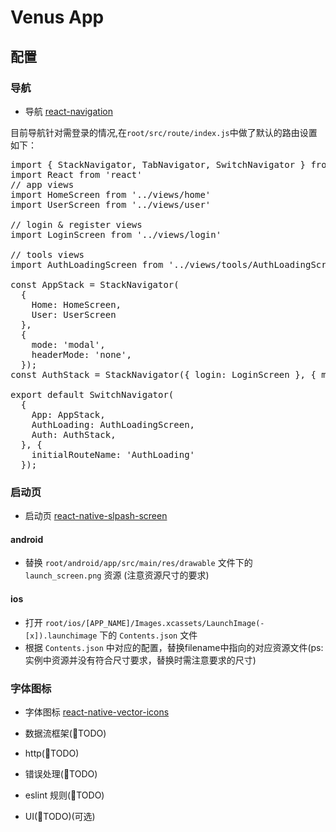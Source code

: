 # Venus App

## 配置
### 导航
* 导航 [react-navigation](https://github.com/react-navigation/react-navigation)

目前导航针对需登录的情况,在<code>root/src/route/index.js</code>中做了默认的路由设置 
如下：
<pre>
import { StackNavigator, TabNavigator, SwitchNavigator } from 'react-navigation';
import React from 'react'
// app views
import HomeScreen from '../views/home'
import UserScreen from '../views/user'

// login & register views
import LoginScreen from '../views/login'

// tools views
import AuthLoadingScreen from '../views/tools/AuthLoadingScreen'

const AppStack = StackNavigator(
  {
    Home: HomeScreen,
    User: UserScreen
  },
  {
    mode: 'modal',
    headerMode: 'none',
  });
const AuthStack = StackNavigator({ login: LoginScreen }, { mode: 'modal', headerMode: 'none' });

export default SwitchNavigator(
  {
    App: AppStack,
    AuthLoading: AuthLoadingScreen,
    Auth: AuthStack,
  }, {
    initialRouteName: 'AuthLoading'
  });
</pre>
### 启动页
* 启动页  [react-native-slpash-screen](https://github.com/crazycodeboy/react-native-splash-screen)

#### android 
*  替换 <code>root/android/app/src/main/res/drawable</code> 文件下的 <code>launch_screen.png</code> 资源 (注意资源尺寸的要求)
#### ios
* 打开 <code>root/ios/[APP_NAME]/Images.xcassets/LaunchImage(-[x]).launchimage</code> 下的 <code>Contents.json</code> 文件
* 根据 <code>Contents.json</code> 中对应的配置，替换filename中指向的对应资源文件(ps: 实例中资源并没有符合尺寸要求，替换时需注意要求的尺寸)

### 字体图标
* 字体图标 [react-native-vector-icons](https://github.com/oblador/react-native-vector-icons)

* 数据流框架(TODO)
* http(TODO)
* 错误处理(TODO)
* eslint 规则(TODO)
* UI(TODO)(可选)
